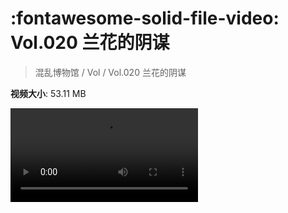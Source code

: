 # :fontawesome-solid-file-video: Vol.020 兰花的阴谋

> 混乱博物馆 / Vol / Vol.020 兰花的阴谋

**视频大小**: 53.11 MB

<div class="video"><video src="https://file.hsyhx.top/archive/混乱博物馆/Vol/Vol.020 兰花的阴谋.mp4" controls preload>🤔 您的浏览器不支持 video 标签</video></div>
